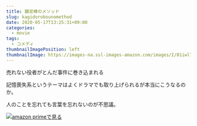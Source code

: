 ```yaml
---
title: 鍵泥棒のメソッド
slug: kagidorobounomethod
date: 2020-05-17T13:25:31+09:00
categories:
  - movie
tags:
  - コメディ
thumbnailImagePosition: left
thumbnailImage: https://images-na.ssl-images-amazon.com/images/I/81iwl7XjyNL._SX300_.jpg
---
```

売れない役者がとんだ事件に巻き込まれる
<!--more-->
記憶喪失系というテーマはよくドラマでも取り上げられるが本当にこうなるのか。

人のことを忘れても言葉を忘れないのが不思議。

[![amazon primeで見る](https://images-na.ssl-images-amazon.com/images/I/81vvucUzbCL._SX300_.jpg)](https://www.amazon.co.jp/gp/video/detail/B00FYIU1B6/ref=atv_dp_b00_det_c_Z0r2A3_1_1 "amazon primeで見る")
